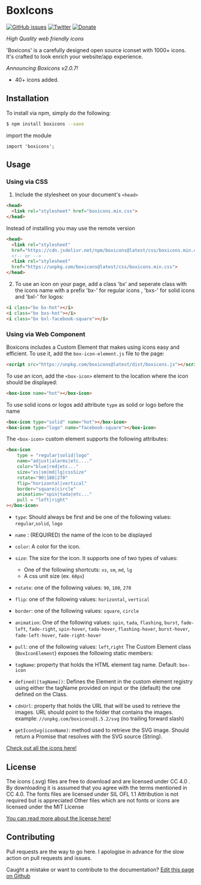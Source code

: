 # BoxIcons 
[![GitHub issues](https://img.shields.io/github/issues/atisawd/boxicons.svg)](https://github.com/atisawd/boxicons/issues)
[![Twitter](https://img.shields.io/twitter/url/https/github.com/atisawd/boxicons.svg?style=social)](https://twitter.com/intent/tweet?text=Wow:&url=https%3A%2F%2Fgithub.com%2Fatisawd%2Fboxicons)
[![Donate](https://img.shields.io/badge/donate-paypal-blue.svg?style=flat-square)](https://paypal.me/atisawd)



_High Quality web friendly icons_

'Boxicons' is a carefully designed open source iconset with 1000+ icons. It's crafted to look enrich your website/app experience.


_Announcing Boxicons v2.0.7!_

- 40+ icons added.


## Installation

To install via npm, simply do the following:

```bash
$ npm install boxicons --save
```
import the module

```javscript
import 'boxicons';
```
## Usage

### Using via CSS

1. Include the stylesheet on your document's `<head>`

```html
<head>
  <link rel="stylesheet" href="boxicons.min.css">
</head>
```

Instead of installing you may use the remote version 

```html
<head>
  <link rel="stylesheet"
  href="https://cdn.jsdelivr.net/npm/boxicons@latest/css/boxicons.min.css">
  <!-- or -->
  <link rel="stylesheet"
  href="https://unpkg.com/boxicons@latest/css/boxicons.min.css">
</head>
```


2. To use an icon on your page, add a class 'bx' and seperate class with the icons name with a prefix 'bx-' for regular icons , 'bxs-' for solid icons and 'bxl-' for logos:

```html
<i class="bx bx-hot"></i>
<i class="bx bxs-hot"></i>
<i class="bx bxl-facebook-square"></i>
```
### Using via Web Component

Boxicons includes a Custom Element that makes using icons easy and efficient. To use it, add the `box-icon-element.js` file to the page:

```html
<script src="https://unpkg.com/boxicons@latest/dist/boxicons.js"></script>
```

To use an icon, add the `<box-icon>` element to the location where the icon should be displayed:

```html
<box-icon name="hot"></box-icon>
```
  To use solid icons or logos add attribute `type` as solid or logo before the name
 ```html
<box-icon type="solid" name="hot"></box-icon>
<box-icon type="logo" name="facebook-square"></box-icon>
```                  
The `<box-icon>` custom element supports the following attributes:

```html
<box-icon
    type = "regular|solid|logo"
    name="adjust|alarms|etc...."
    color="blue|red|etc..."
    size="xs|sm|md|lg|cssSize"
    rotate="90|180|270"
    flip="horizontal|vertical"
    border="square|circle"
    animation="spin|tada|etc..."
    pull = "left|right"
></box-icon>
```
-   `type`: Should always be first and be one of the following values: `regular`,`solid`, `logo`
-   `name` : (REQUIRED) the name of the icon to be displayed
-   `color`: A color for the icon.
-   `size`: The size for the icon. It supports one of two types of values: 
    -   One of the following shortcuts: `xs`, `sm`, `md`, `lg`
    -   A css unit size (ex. `60px`) 
-   `rotate`: one of the following values: `90`, `180`, `270`
-   `flip`:  one of the following values: `horizontal`, `vertical`
-   `border`: one of the following values: `square`, `circle`
-   `animation`: One of the following values: `spin`, `tada`, `flashing`, `burst`, `fade-left`, `fade-right`, `spin-hover`, `tada-hover`, `flashing-hover`, `burst-hover`, `fade-left-hover`, `fade-right-hover`
-   `pull`: one of the following values: `left`,`right`
The Custom Element class (`BoxIconElement`) exposes the following static members:

-   `tagName`: property that holds the HTML element tag name. Default: `box-icon`
-   `defined([tagName])`: Defines the Element in the custom element registry using either the tagName provided on input or the (default) the one defined on the Class.
-   `cdnUrl`: property that holds the URL that will be used to retrieve the images. URL should point to the folder that contains the images. example: `//unpkg.com/boxicons@1.5.2/svg` (no trailing forward slash)
-   `getIconSvg(iconName)`: method used to retrieve the SVG image. Should return a Promise that resolves with the SVG source (String).


[Check out all the icons here!](https://boxicons.com)



## License

The icons (.svg) files are free to download and are licensed under CC 4.0 . By downloading it is assumed that you agree with the terms mentioned in CC 4.0.
The fonts files are licensed under SIL OFL 1.1
Attribution is not required but is appreciated
Other files which are not fonts or icons are licensed under the MIT License

[You can read more about the license here!](https://boxicons.com/get-started#license)


## Contributing

Pull requests are the way to go here. I apologise in advance for the slow action on pull requests and issues.

Caught a mistake or want to contribute to the documentation? [Edit this page on Github](https://github.com/atisawd/boxicons/blob/master/README.md)
